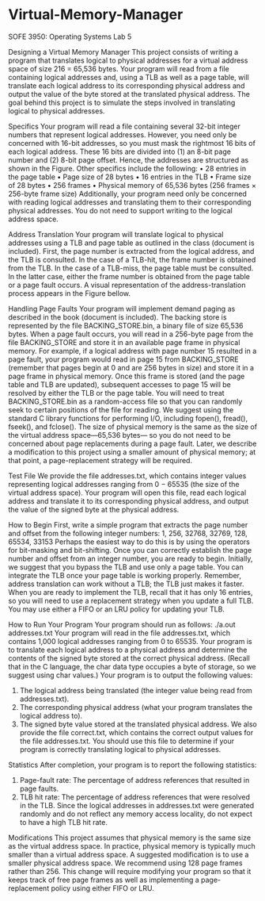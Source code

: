 # Virtual-Memory-Manager

SOFE 3950: Operating Systems
Lab 5

Designing a Virtual Memory Manager 
This project consists of writing a program that translates logical to physical addresses for a
virtual address space of size 216 = 65,536 bytes. Your program will read from a file containing
logical addresses and, using a TLB as well as a page table, will translate each logical address to
its corresponding physical address and output the value of the byte stored at the translated
physical address. The goal behind this project is to simulate the steps involved in translating
logical to physical addresses.


Specifics
Your program will read a file containing several 32-bit integer numbers that represent logical
addresses. However, you need only be concerned with 16-bit addresses, so you must mask the
rightmost 16 bits of each logical address. These 16 bits are divided into (1) an 8-bit page number
and (2) 8-bit page offset. Hence, the addresses are structured as shown in the Figure.
Other specifics include the following:
• 28 entries in the page table
• Page size of 28 bytes
• 16 entries in the TLB
• Frame size of 28 bytes
• 256 frames
• Physical memory of 65,536 bytes (256 frames × 256-byte frame size)
Additionally, your program need only be concerned with reading logical addresses and
translating them to their corresponding physical addresses. You do not need to support writing to
the logical address space.


Address Translation
Your program will translate logical to physical addresses using a TLB and page table as outlined
in the class (document is included). First, the page number is extracted from the logical address,
and the TLB is consulted. In the case of a TLB-hit, the frame number is obtained from the TLB.
In the case of a TLB-miss, the page table must be consulted. In the latter case, either the frame
number is obtained from the page table or a page fault occurs. A visual representation of the
address-translation process appears in the Figure bellow.


Handling Page Faults
Your program will implement demand paging as described in the book (document is included).
The backing store is represented by the file BACKING_STORE.bin, a binary file of size 65,536
bytes. When a page fault occurs, you will read in a 256-byte page from the file
BACKING_STORE and store it in an available page frame in physical memory. For example, if
a logical address with page number 15 resulted in a page fault, your program would read in page
15 from BACKING_STORE (remember that pages begin at 0 and are 256 bytes in size) and
store it in a page frame in physical memory. Once this frame is stored (and the page table and
TLB are updated), subsequent accesses to page 15 will be resolved by either the TLB or the page
table.
You will need to treat BACKING_STORE.bin as a random-access file so that you can randomly
seek to certain positions of the file for reading. We suggest using the standard C library functions
for performing I/O, including fopen(), fread(), fseek(), and fclose().
The size of physical memory is the same as the size of the virtual address space—65,536 bytes—
so you do not need to be concerned about page replacements during a page fault. Later, we
describe a modification to this project using a smaller amount of physical memory; at that point,
a page-replacement strategy will be required.


Test File
We provide the file addresses.txt, which contains integer values representing logical addresses
ranging from 0 − 65535 (the size of the virtual address space). Your program will open this file,
read each logical address and translate it to its corresponding physical address, and output the
value of the signed byte at the physical address.


How to Begin
First, write a simple program that extracts the page number and offset from the following integer
numbers:
1, 256, 32768, 32769, 128, 65534, 33153
Perhaps the easiest way to do this is by using the operators for bit-masking and bit-shifting. Once
you can correctly establish the page number and offset from an integer number, you are ready to
begin.
Initially, we suggest that you bypass the TLB and use only a page table. You can integrate the
TLB once your page table is working properly. Remember, address translation can work without
a TLB; the TLB just makes it faster. When you are ready to implement the TLB, recall that it has
only 16 entries, so you will need to use a replacement strategy when you update a full TLB. You
may use either a FIFO or an LRU policy for updating your TLB.


How to Run Your Program
Your program should run as follows:
./a.out addresses.txt
Your program will read in the file addresses.txt, which contains 1,000 logical addresses ranging
from 0 to 65535. Your program is to translate each logical address to a physical address and
determine the contents of the signed byte stored at the correct physical address. (Recall that in
the C language, the char data type occupies a byte of storage, so we suggest using char values.)
Your program is to output the following values:
1. The logical address being translated (the integer value being read from addresses.txt).
2. The corresponding physical address (what your program translates the logical address to).
3. The signed byte value stored at the translated physical address.
We also provide the file correct.txt, which contains the correct output values for the file
addresses.txt. You should use this file to determine if your program is correctly translating
logical to physical addresses.


Statistics
After completion, your program is to report the following statistics:
1. Page-fault rate: The percentage of address references that resulted in page faults.
2. TLB hit rate: The percentage of address references that were resolved in the TLB.
Since the logical addresses in addresses.txt were generated randomly and do not reflect any
memory access locality, do not expect to have a high TLB hit rate.


Modifications
This project assumes that physical memory is the same size as the virtual address space. In
practice, physical memory is typically much smaller than a virtual address space. A suggested
modification is to use a smaller physical address space. We recommend using 128 page frames
rather than 256. This change will require modifying your program so that it keeps track of free
page frames as well as implementing a page-replacement policy using either FIFO or LRU.
